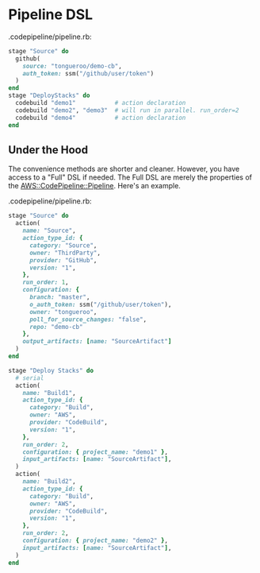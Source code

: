 # Pipeline DSL

.codepipeline/pipeline.rb:

```ruby
stage "Source" do
  github(
    source: "tongueroo/demo-cb",
    auth_token: ssm("/github/user/token")
  )
end
stage "DeployStacks" do
  codebuild "demo1"           # action declaration
  codebuild "demo2", "demo3"  # will run in parallel. run_order=2
  codebuild "demo4"           # action declaration
end
```

## Under the Hood

The convenience methods are shorter and cleaner. However, you have access to a "Full" DSL if needed. The Full DSL are merely the properties of the [AWS::CodePipeline::Pipeline](https://docs.aws.amazon.com/AWSCloudFormation/latest/UserGuide/aws-resource-codepipeline-pipeline.html).  Here's an example.

.codepipeline/pipeline.rb:

```ruby
stage "Source" do
  action(
    name: "Source",
    action_type_id: {
      category: "Source",
      owner: "ThirdParty",
      provider: "GitHub",
      version: "1",
    },
    run_order: 1,
    configuration: {
      branch: "master",
      o_auth_token: ssm("/github/user/token"),
      owner: "tongueroo",
      poll_for_source_changes: "false",
      repo: "demo-cb"
    },
    output_artifacts: [name: "SourceArtifact"]
  )
end

stage "Deploy Stacks" do
  # serial
  action(
    name: "Build1",
    action_type_id: {
      category: "Build",
      owner: "AWS",
      provider: "CodeBuild",
      version: "1",
    },
    run_order: 2,
    configuration: { project_name: "demo1" },
    input_artifacts: [name: "SourceArtifact"],
  )
  action(
    name: "Build2",
    action_type_id: {
      category: "Build",
      owner: "AWS",
      provider: "CodeBuild",
      version: "1",
    },
    run_order: 2,
    configuration: { project_name: "demo2" },
    input_artifacts: [name: "SourceArtifact"],
  )
end
```


